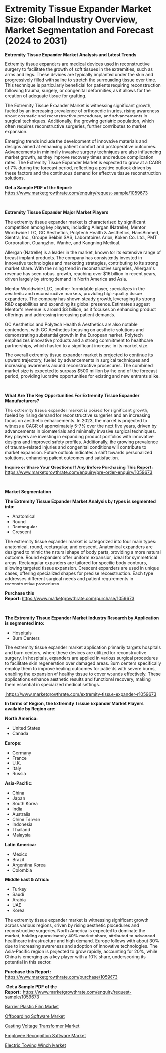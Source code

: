 <p><h1>Extremity Tissue Expander Market Size: Global Industry Overview, Market Segmentation and Forecast (2024 to 2031)</h1></p><p><strong>Extremity Tissue Expander Market Analysis and Latest Trends</strong></p>
<p><p>Extremity tissue expanders are medical devices used in reconstructive surgery to facilitate the growth of soft tissues in the extremities, such as arms and legs. These devices are typically implanted under the skin and progressively filled with saline to stretch the surrounding tissue over time. This technique is particularly beneficial for patients requiring reconstruction following trauma, surgery, or congenital deformities, as it allows for the creation of adequate tissue for grafting.</p><p>The Extremity Tissue Expander Market is witnessing significant growth, fueled by an increasing prevalence of orthopedic injuries, rising awareness about cosmetic and reconstructive procedures, and advancements in surgical techniques. Additionally, the growing geriatric population, which often requires reconstructive surgeries, further contributes to market expansion.</p><p>Emerging trends include the development of innovative materials and designs aimed at enhancing patient comfort and postoperative outcomes. Advancements in minimally invasive surgery techniques are also influencing market growth, as they improve recovery times and reduce complication rates. The Extremity Tissue Expander Market is expected to grow at a CAGR of 7% during the forecast period, reflecting a positive outlook driven by these factors and the continuous demand for effective tissue reconstruction solutions.</p></p>
<p><strong>Get a Sample PDF of the Report:&nbsp;</strong> <a href="https://www.marketgrowthrate.com/enquiry/request-sample/1059673">https://www.marketgrowthrate.com/enquiry/request-sample/1059673</a></p>
<p>&nbsp;</p>
<p><strong>Extremity Tissue Expander Major Market Players</strong></p>
<p><p>The extremity tissue expander market is characterized by significant competition among key players, including Allergan (Natrelle), Mentor Worldwide LLC, GC Aesthetics, Polytech Health & Aesthetics, HansBiomed, Sientra, Inc., Groupe Sebbin SAS, Laboratoires Arion, Koken Co. Ltd., PMT Corporation, Guangzhou Wanhe, and Kangning Medical. </p><p>Allergan (Natrelle) is a leader in the market, known for its extensive range of breast implant products. The company has consistently invested in innovative technologies and marketing strategies, contributing to its strong market share. With the rising trend in reconstructive surgeries, Allergan's revenue has seen robust growth, reaching over $16 billion in recent years, driven largely by strong demand in North America and Asia.</p><p>Mentor Worldwide LLC, another formidable player, specializes in the aesthetic and reconstructive markets, providing high-quality tissue expanders. The company has shown steady growth, leveraging its strong R&D capabilities and expanding its global presence. Estimates suggest Mentor's revenue is around $3 billion, as it focuses on enhancing product offerings and addressing increasing patient demands.</p><p>GC Aesthetics and Polytech Health & Aesthetics are also notable contenders, with GC Aesthetics focusing on aesthetic solutions and demonstrating substantial growth in the European market. Polytech emphasizes innovative products and a strong commitment to healthcare partnerships, which has led to a significant increase in its market size.</p><p>The overall extremity tissue expander market is projected to continue its upward trajectory, fueled by advancements in surgical techniques and increasing awareness around reconstructive procedures. The combined market size is expected to surpass $500 million by the end of the forecast period, providing lucrative opportunities for existing and new entrants alike.</p></p>
<p>&nbsp;</p>
<p><strong>What Are The Key Opportunities For Extremity Tissue Expander Manufacturers?</strong></p>
<p><p>The extremity tissue expander market is poised for significant growth, fueled by rising demand for reconstructive surgeries and an increasing focus on aesthetic enhancements. In 2023, the market is projected to witness a CAGR of approximately 5-7% over the next five years, driven by advancements in biomaterials and minimally invasive surgical techniques. Key players are investing in expanding product portfolios with innovative designs and improved safety profiles. Additionally, the growing prevalence of trauma-related injuries and congenital conditions will contribute to market expansion. Future outlook indicates a shift towards personalized solutions, enhancing patient outcomes and satisfaction.</p></p>
<p><strong>Inquire or Share Your Questions If Any Before Purchasing This Report:</strong> <a href="https://www.marketgrowthrate.com/enquiry/pre-order-enquiry/1059673">https://www.marketgrowthrate.com/enquiry/pre-order-enquiry/1059673</a></p>
<p>&nbsp;</p>
<p><strong>Market Segmentation</strong></p>
<p><strong>The Extremity Tissue Expander Market Analysis by types is segmented into:</strong></p>
<p><ul><li>Anatomical</li><li>Round</li><li>Rectangular</li><li>Crescent</li></ul></p>
<p><p>The extremity tissue expander market is categorized into four main types: anatomical, round, rectangular, and crescent. Anatomical expanders are designed to mimic the natural shape of body parts, providing a more natural outcome. Round expanders offer uniform expansion, ideal for symmetrical areas. Rectangular expanders are tailored for specific body contours, allowing targeted tissue expansion. Crescent expanders are used in unique cases, offering specialized shapes for precise reconstruction. Each type addresses different surgical needs and patient requirements in reconstructive procedures.</p></p>
<p><strong>Purchase this Report:&nbsp;</strong><a href="https://www.marketgrowthrate.com/purchase/1059673">https://www.marketgrowthrate.com/purchase/1059673</a></p>
<p>&nbsp;</p>
<p><strong>The Extremity Tissue Expander Market Industry Research by Application is segmented into:</strong></p>
<p><ul><li>Hospitals</li><li>Burn Centers</li></ul></p>
<p><p>The extremity tissue expander market application primarily targets hospitals and burn centers, where these devices are utilized for reconstructive surgery. In hospitals, expanders are applied in various surgical procedures to facilitate skin regeneration over damaged areas. Burn centers specifically employ them to improve healing outcomes for patients with severe burns, enabling the expansion of healthy tissue to cover wounds effectively. These applications enhance aesthetic results and functional recovery, making them essential in specialized medical settings.</p></p>
<p><a href="https://www.marketgrowthrate.com/extremity-tissue-expander-r1059673">&nbsp;https://www.marketgrowthrate.com/extremity-tissue-expander-r1059673</a></p>
<p><strong>In terms of Region, the Extremity Tissue Expander Market Players available by Region are:</strong></p>
<p>
    <p> <strong> North America: </strong>
        <ul>
            <li>United States</li>
            <li>Canada</li>
        </ul>
        </p> 
    <p> <strong> Europe: </strong>
        <ul>
            <li>Germany</li>
            <li>France</li>
            <li>U.K.</li>
            <li>Italy</li>
            <li>Russia</li>
        </ul>
        </p> 
    <p> <strong> Asia-Pacific: </strong>
        <ul>
            <li>China</li>
            <li>Japan</li>
            <li>South Korea</li>
            <li>India</li>
            <li>Australia</li>
            <li>China Taiwan</li>
            <li>Indonesia</li>
            <li>Thailand</li>
            <li>Malaysia</li>
        </ul>
        </p> 
    <p> <strong> Latin America: </strong>
        <ul>
            <li>Mexico</li>
            <li>Brazil</li>
            <li>Argentina Korea</li>
            <li>Colombia</li>
        </ul>
        </p> 
    <p> <strong> Middle East & Africa: </strong>
        <ul>
            <li>Turkey</li>
            <li>Saudi</li>
            <li>Arabia</li>
            <li>UAE</li>
            <li>Korea</li>
        </ul>
    </p>
    </p>
<p><p>The extremity tissue expander market is witnessing significant growth across various regions, driven by rising aesthetic procedures and reconstructive surgeries. North America is expected to dominate the market, holding approximately 40% market share, attributed to advanced healthcare infrastructure and high demand. Europe follows with about 30% due to increasing awareness and adoption of innovative technologies. The Asia-Pacific region is projected to grow rapidly, accounting for 20%, while China is emerging as a key player with a 10% share, underscoring its potential in this sector.</p></p>
<p><strong>Purchase this Report: </strong><a href="https://www.marketgrowthrate.com/purchase/1059673">https://www.marketgrowthrate.com/purchase/1059673</a></p>
<p>&nbsp;<strong>Get a Sample PDF of the Report:&nbsp;&nbsp;</strong><a href="https://www.marketgrowthrate.com/enquiry/request-sample/1059673">https://www.marketgrowthrate.com/enquiry/request-sample/1059673</a></p>
<p><strong></strong></p>
<p><p><a href="https://issuu.com/reportprime-2/docs/barrier-plastic-film-market-size-20_fc92b08084a982">Barrier Plastic Film Market</a></p><p><a href="https://www.linkedin.com/pulse/offboarding-software-market-strategic-insights-product-evolution-samwc">Offboarding Software Market</a></p><p><a href="https://medium.com/@anabellewintheiser/mapping-the-casting-voltage-transformer-market-trends-challenges-and-breakthroughs-2024-2031-7aad4e3c0850?postPublishedType=repub">Casting Voltage Transformer Market</a></p><p><a href="https://www.linkedin.com/pulse/insights-employee-recognition-software-market-players-size-wlbyc">Employee Recognition Software Market</a></p><p><a href="https://issuu.com/reportprime-2/docs/electric-towing-winch-market-size-2_e9977cc08c544b">Electric Towing Winch Market</a></p></p>